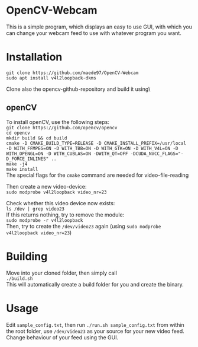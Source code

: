 # OpenCV-Webcam
This is a simple program, which displays an easy to use GUI, with which you can change your webcam feed to use with whatever program you want.

# Installation
`git clone https://github.com/maede97/OpenCV-Webcam`\
`sudo apt install v4l2loopback-dkms`

Clone also the opencv-github-repository and build it using\
## openCV
To install openCV, use the following steps:\
`git clone https://github.com/opencv/opencv`\
`cd opencv`\
`mkdir build && cd build`\
`cmake -D CMAKE_BUILD_TYPE=RELEASE -D CMAKE_INSTALL_PREFIX=/usr/local  -D WITH_FFMPEG=ON -D WITH_TBB=ON -D WITH_GTK=ON -D WITH_V4L=ON -D WITH_OPENGL=ON -D WITH_CUBLAS=ON -DWITH_QT=OFF -DCUDA_NVCC_FLAGS="-D_FORCE_INLINES" ..`\
`make -j4`\
`make install`\
The special flags for the `cmake` command are needed for video-file-reading

Then create a new video-device:\
`sudo modprobe v4l2loopback video_nr=23`

Check whether this video device now exists:\
`ls /dev | grep video23`\
If this returns nothing, try to remove the module:\
`sudo modprobe -r v4l2loopback`\
Then, try to create the `/dev/video23` again (using `sudo modprobe v4l2loopback video_nr=23`)

# Building
Move into your cloned folder, then simply call\
`./build.sh`\
This will automatically create a build folder for you and create the binary.

# Usage
Edit `sample_config.txt`, then run `./run.sh sample_config.txt` from within the root folder, use `/dev/video23` as your source for your new video feed. Change behaviour of your feed using the GUI.
